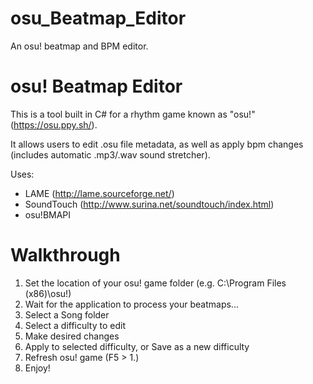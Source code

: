 # osu_Beatmap_Editor
An osu! beatmap and BPM editor.

osu! Beatmap Editor
===================
This is a tool built in C# for a rhythm game known as "osu!" (https://osu.ppy.sh/).

It allows users to edit .osu file metadata, as well as apply bpm changes (includes automatic .mp3/.wav sound stretcher).

Uses:
- LAME (http://lame.sourceforge.net/)
- SoundTouch (http://www.surina.net/soundtouch/index.html)
- osu!BMAPI

Walkthrough
===========
1. Set the location of your osu! game folder (e.g. C:\Program Files (x86)\osu!)
2. Wait for the application to process your beatmaps...
3. Select a Song folder
4. Select a difficulty to edit
5. Make desired changes
6. Apply to selected difficulty, or Save as a new difficulty
7. Refresh osu! game (F5 > 1.)
8. Enjoy!
